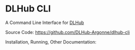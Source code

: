 DLHub CLI
=========

A Command Line Interface for [DLHub](https://dlhub.org) 

Source Code: https://github.com/DLHub-Argonne/dlhub-cli

Installation, Running, Other Documentation:
